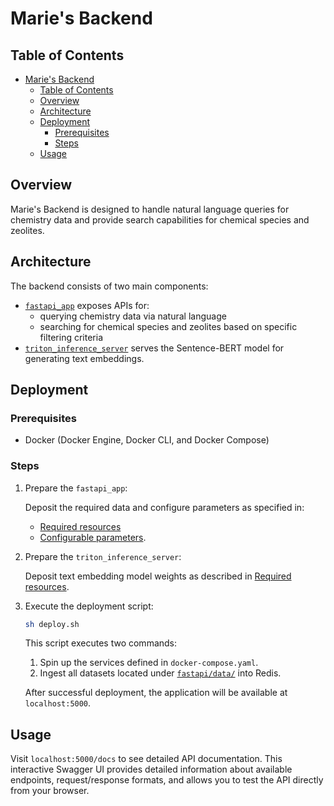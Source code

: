 # Marie's Backend

## Table of Contents

- [Marie's Backend](#maries-backend)
  - [Table of Contents](#table-of-contents)
  - [Overview](#overview)
  - [Architecture](#architecture)
  - [Deployment](#deployment)
    - [Prerequisites](#prerequisites)
    - [Steps](#steps)
  - [Usage](#usage)


## Overview

Marie's Backend is designed to handle natural language queries for chemistry data and provide search capabilities for chemical species and zeolites.

## Architecture

The backend consists of two main components:

- [`fastapi_app`](./fastapi_app/) exposes APIs for:
  - querying chemistry data via natural language
  - searching for chemical species and zeolites based on specific filtering criteria
- [`triton_inference_server`](./triton_inference_server/) serves the Sentence-BERT model for generating text embeddings.


## Deployment

### Prerequisites

- Docker (Docker Engine, Docker CLI, and Docker Compose)

### Steps

1. Prepare the `fastapi_app`:
   
   Deposit the required data and configure parameters as specified in:

    - [Required resources](./fastapi_app/README.md#required-resources)
    - [Configurable parameters](./fastapi_app/README.md#configurable-parameters).

1. Prepare the `triton_inference_server`:
   
   Deposit text embedding model weights as described in [Required resources](./triton_inference_server/README.md#required-resources).

1. Execute the deployment script:
   
   ```bash
   sh deploy.sh
   ```

   This script executes two commands:

   1. Spin up the services defined in `docker-compose.yaml`.
   2. Ingest all datasets located under [`fastapi/data/`](fastapi_app/data/) into Redis.

   After successful deployment, the application will be available at `localhost:5000`.


## Usage

Visit `localhost:5000/docs` to see detailed API documentation. This interactive Swagger UI provides detailed information about available endpoints, request/response formats, and allows you to test the API directly from your browser.
